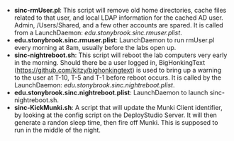 - **sinc-rmUser.pl**: This script will remove old home directories, cache files related to that user, and local LDAP information for the cached AD user. Admin, /Users/Shared, and a few other accounts are spared. It is called from a LaunchDaemon: _edu.stonybrook.sinc.rmuser.plist_.
- **edu.stonybrook.sinc.rmuser.plist**: LaunchDaemon to run rmUser.pl every morning at 8am, usually before the labs open up.
- **sinc-nightreboot.sh**: This script will reboot the lab computers very early in the morning. Should there be a user logged in, BigHonkingText (https://github.com/kitzy/bighonkingtext) is used to bring up a warning to the user at T-10, T-5 and T-1 before reboot occurs. It is called by the LaunchDaemon: _edu.stonybrook.sinc.nightreboot.plist_.
- **edu.stonybrook.sinc.nightreboot.plist**: LaunchDaemon to launch sinc-nightreboot.sh.
- **sinc-KickMunki.sh**: A script that will update the Munki Client identifier, by looking at the config script on the DeployStudio Server. It will then generate a randon sleep time, then fire off Munki. This is supposed to run in the middle of the night.
